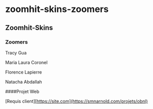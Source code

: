 # zoomhit-skins-zoomers
## Zoomhit-Skins
### Zoomers

 Tracy Gua
 
 Maria Laura Coronel
 
 Florence Lapierre
 
 Natacha Abdallah
 
 ####Projet Web
 
[Requis client][https://site.com](https://smnarnold.com/projets/obnl)
